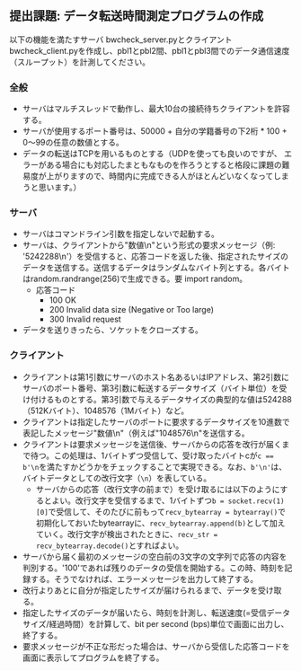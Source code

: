 ## 提出課題: データ転送時間測定プログラムの作成

以下の機能を満たすサーバ bwcheck_server.pyとクライアントbwcheck_client.pyを作成し、pbl1とpbl2間、pbl1とpbl3間でのデータ通信速度（スループット）を計測してください。

### 全般
  - サーバはマルチスレッドで動作し、最大10台の接続待ちクライアントを許容する。
  - サーバが使用するポート番号は、50000 + 自分の学籍番号の下2桁 * 100 + 0〜99の任意の数値とする。
  - データの転送はTCPを用いるものとする（UDPを使っても良いのですが、 エラーがある場合にも対応したまともなものを作ろうとすると格段に課題の難易度が上がりますので、時間内に完成できる人がほとんどいなくなってしまうと思います。）

### サーバ
  - サーバはコマンドライン引数を指定しないで起動する。
  - サーバは、クライアントから"数値\n"という形式の要求メッセージ（例: '5242288\n'）を受信すると、応答コードを返した後、指定されたサイズのデータを送信する。送信するデータはランダムなバイト列とする。各バイトはrandom.randrange(256)で生成できる。要 import random。
    - 応答コード
      - 100 OK
      - 200 Invalid data size (Negative or Too large)
      - 300 Invalid request
  - データを送りきったら、ソケットをクローズする。

### クライアント

- クライアントは第1引数にサーバのホスト名あるいはIPアドレス、第2引数にサーバのポート番号、第3引数に転送するデータサイズ（バイト単位）を受け付けるものとする。第3引数で与えるデータサイズの典型的な値は524288（512Kバイト）、1048576（1Mバイト）など。
- クライアントは指定したサーバのポートに要求するデータサイズを10進数で表記したメッセージ"数値\n"（例えば"1048576\n"を送信する。
- クライアントは要求メッセージを送信後、サーバからの応答を改行が届くまで待つ。この処理は、1バイトずつ受信して、受け取ったバイトcが`c == b'\n`を満たすかどうかをチェックすることで実現できる。なお、`b'\n'`は、バイトデータとしての改行文字（`\n`）を表している。
   - サーバからの応答（改行文字の前まで）を受け取るには以下のようにするとよい。改行文字を受信するまで、1バイトずつ`b = socket.recv(1)[0]`で受信して、そのたびに前もって`recv_bytearray = bytearray()`で初期化しておいたbytearrayに、`recv_bytearray.append(b)`として加えていく。改行文字が検出されたときに、`recv_str = recv_bytearray.decode()`とすればよい。
- サーバから届く最初のメッセージの空白前の3文字の文字列で応答の内容を判別する。'100'であれば残りのデータの受信を開始する。この時、時刻を記録する。そうでなければ、エラーメッセージを出力して終了する。
- 改行よりあとに自分が指定したサイズが届けられるまで、データを受け取る。
- 指定したサイズのデータが届いたら、時刻を計測し、転送速度(=受信データサイズ/経過時間）を計算して、bit per second (bps)単位で画面に出力し、終了する。
- 要求メッセージが不正な形だった場合は、サーバから受信した応答コードを画面に表示してプログラムを終了する。


